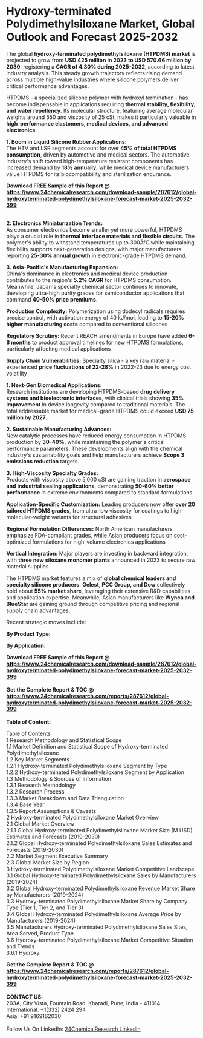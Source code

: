 <h1>Hydroxy-terminated Polydimethylsiloxane Market, Global Outlook and Forecast 2025-2032</h1><p>The global <strong>hydroxy-terminated polydimethylsiloxane (HTPDMS) market</strong> is projected to grow from <strong>USD 425 million in 2023 to USD 570.66 million by 2030</strong>, registering a <strong>CAGR of 4.30% during 2025-2032</strong>, according to latest industry analysis. This steady growth trajectory reflects rising demand across multiple high-value industries where silicone polymers deliver critical performance advantages.</p><p>HTPDMS - a specialized silicone polymer with hydroxyl termination - has become indispensable in applications requiring <strong>thermal stability, flexibility, and water repellency</strong>. Its molecular structure, featuring average molecular weights around 550 and viscosity of 25 cSt, makes it particularly valuable in <strong>high-performance elastomers, medical devices, and advanced electronics</strong>.</p><p><strong>1. Boom in Liquid Silicone Rubber Applications:</strong><br>
The HTV and LSR segments account for over <strong>45% of total HTPDMS consumption</strong>, driven by automotive and medical sectors. The automotive industry's shift toward high-temperature resistant components has increased demand by <strong>18% annually</strong>, while medical device manufacturers value HTPDMS for its biocompatibility and sterilization endurance.</p><div><b>Download FREE Sample of this Report @ 
            <a href="https://www.24chemicalresearch.com/download-sample/287612/global-hydroxyterminated-polydimethylsiloxane-forecast-market-2025-2032-399">
            https://www.24chemicalresearch.com/download-sample/287612/global-hydroxyterminated-polydimethylsiloxane-forecast-market-2025-2032-399</a></b></div><br><p><strong>2. Electronics Miniaturization Trends:</strong><br>
As consumer electronics become smaller yet more powerful, HTPDMS plays a crucial role in <strong>thermal interface materials and flexible circuits</strong>. The polymer's ability to withstand temperatures up to 300Â°C while maintaining flexibility supports next-generation designs, with major manufacturers reporting <strong>25-30% annual growth</strong> in electronic-grade HTPDMS demand.</p><p><strong>3. Asia-Pacific's Manufacturing Expansion:</strong><br>
China's dominance in electronics and medical device production contributes to the region's <strong>5.2% CAGR</strong> for HTPDMS consumption. Meanwhile, Japan's specialty chemical sector continues to innovate, developing ultra-high purity grades for semiconductor applications that command <strong>40-50% price premiums</strong>.</p><p><strong>Production Complexity:</strong> Polymerization using dodecyl radicals requires precise control, with activation energy of 40 kJ/mol, leading to <strong>15-20% higher manufacturing costs</strong> compared to conventional silicones</p><p><strong>Regulatory Scrutiny:</strong> Recent REACH amendments in Europe have added <strong>6-8 months</strong> to product approval timelines for new HTPDMS formulations, particularly affecting medical applications</p><p><strong>Supply Chain Vulnerabilities:</strong> Specialty silica - a key raw material - experienced <strong>price fluctuations of 22-28%</strong> in 2022-23 due to energy cost volatility</p><p><strong>1. Next-Gen Biomedical Applications:</strong><br>
Research institutions are developing HTPDMS-based <strong>drug delivery systems and bioelectronic interfaces</strong>, with clinical trials showing <strong>35% improvement</strong> in device longevity compared to traditional materials. The total addressable market for medical-grade HTPDMS could exceed <strong>USD 75 million by 2027</strong>.</p><p><strong>2. Sustainable Manufacturing Advances:</strong><br>
New catalytic processes have reduced energy consumption in HTPDMS production by <strong>30-40%</strong>, while maintaining the polymer's critical performance parameters. These developments align with the chemical industry's sustainability goals and help manufacturers achieve <strong>Scope 3 emissions reduction</strong> targets.</p><p><strong>3. High-Viscosity Specialty Grades:</strong><br>
Products with viscosity above 5,000 cSt are gaining traction in <strong>aerospace and industrial sealing applications</strong>, demonstrating <strong>50-60% better performance</strong> in extreme environments compared to standard formulations.</p><p><strong>Application-Specific Customization:</strong> Leading producers now offer <strong>over 20 tailored HTPDMS grades</strong>, from ultra-low viscosity for coatings to high-molecular-weight variants for structural adhesives</p><p><strong>Regional Formulation Differences:</strong> North American manufacturers emphasize FDA-compliant grades, while Asian producers focus on cost-optimized formulations for high-volume electronics applications</p><p><strong>Vertical Integration:</strong> Major players are investing in backward integration, with <strong>three new siloxane monomer plants</strong> announced in 2023 to secure raw material supplies</p><p>The HTPDMS market features a mix of <strong>global chemical leaders and specialty silicone producers</strong>. <strong>Gelest, PCC Group, and Dow</strong> collectively hold about <strong>55% market share</strong>, leveraging their extensive R&amp;D capabilities and application expertise. Meanwhile, Asian manufacturers like <strong>Wynca and BlueStar</strong> are gaining ground through competitive pricing and regional supply chain advantages.</p><p>Recent strategic moves include:</p><p><strong>By Product Type:</strong></p><p><strong>By Application:</strong></p><div><b>Download FREE Sample of this Report @ 
            <a href="https://www.24chemicalresearch.com/download-sample/287612/global-hydroxyterminated-polydimethylsiloxane-forecast-market-2025-2032-399">
            https://www.24chemicalresearch.com/download-sample/287612/global-hydroxyterminated-polydimethylsiloxane-forecast-market-2025-2032-399</a></b></div><br><div><b>Get the Complete Report & TOC @ 
            <a href="https://www.24chemicalresearch.com/reports/287612/global-hydroxyterminated-polydimethylsiloxane-forecast-market-2025-2032-399">
            https://www.24chemicalresearch.com/reports/287612/global-hydroxyterminated-polydimethylsiloxane-forecast-market-2025-2032-399</a></b></div><br>
            <b>Table of Content:</b><p>Table of Contents<br />
1 Research Methodology and Statistical Scope<br />
1.1 Market Definition and Statistical Scope of Hydroxy-terminated Polydimethylsiloxane<br />
1.2 Key Market Segments<br />
1.2.1 Hydroxy-terminated Polydimethylsiloxane Segment by Type<br />
1.2.2 Hydroxy-terminated Polydimethylsiloxane Segment by Application<br />
1.3 Methodology & Sources of Information<br />
1.3.1 Research Methodology<br />
1.3.2 Research Process<br />
1.3.3 Market Breakdown and Data Triangulation<br />
1.3.4 Base Year<br />
1.3.5 Report Assumptions & Caveats<br />
2 Hydroxy-terminated Polydimethylsiloxane Market Overview<br />
2.1 Global Market Overview<br />
2.1.1 Global Hydroxy-terminated Polydimethylsiloxane Market Size (M USD) Estimates and Forecasts (2019-2030)<br />
2.1.2 Global Hydroxy-terminated Polydimethylsiloxane Sales Estimates and Forecasts (2019-2030)<br />
2.2 Market Segment Executive Summary<br />
2.3 Global Market Size by Region<br />
3 Hydroxy-terminated Polydimethylsiloxane Market Competitive Landscape<br />
3.1 Global Hydroxy-terminated Polydimethylsiloxane Sales by Manufacturers (2019-2024)<br />
3.2 Global Hydroxy-terminated Polydimethylsiloxane Revenue Market Share by Manufacturers (2019-2024)<br />
3.3 Hydroxy-terminated Polydimethylsiloxane Market Share by Company Type (Tier 1, Tier 2, and Tier 3)<br />
3.4 Global Hydroxy-terminated Polydimethylsiloxane Average Price by Manufacturers (2019-2024)<br />
3.5 Manufacturers Hydroxy-terminated Polydimethylsiloxane Sales Sites, Area Served, Product Type<br />
3.6 Hydroxy-terminated Polydimethylsiloxane Market Competitive Situation and Trends<br />
3.6.1 Hydroxy</p><div><b>Get the Complete Report & TOC @ 
            <a href="https://www.24chemicalresearch.com/reports/287612/global-hydroxyterminated-polydimethylsiloxane-forecast-market-2025-2032-399">
            https://www.24chemicalresearch.com/reports/287612/global-hydroxyterminated-polydimethylsiloxane-forecast-market-2025-2032-399</a></b></div><br><b>CONTACT US:</b><br>
            203A, City Vista, Fountain Road, Kharadi, Pune, India - 411014<br>
            International: +1(332) 2424 294<br>
            Asia: +91 9169162030 <br><br>
            Follow Us On LinkedIn: <a href="https://www.linkedin.com/company/24chemicalresearch/">24ChemicalResearch LinkedIn</a>